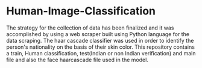# Human-Image-Classification
The strategy for the collection of data has been finalized and it was accomplished by using a web scraper built using Python language for the data scraping. The haar cascade classifier was used in order to identify the person's nationality on the basis of their skin color.
This repository contains a train, Human classification, test(Indian or non Indian verification) and main file and also the face haarcascade file used in the model.
